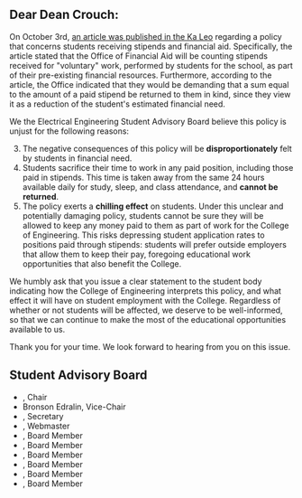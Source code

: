 ## Dear Dean Crouch:


On October 3rd, [an article was published in the Ka Leo](http://www.kaleo.org/news/students-lose-stipends-to-financial-aid/article_d2127484-49bb-11e4-806c-001a4bcf6878.html?mode=print) regarding a policy that concerns students receiving stipends and financial aid.
Specifically, the article stated that the Office of Financial Aid will be counting stipends received for "voluntary" work, performed by students for the school, as part of their pre-existing financial resources. Furthermore, according to the article, the Office indicated that they would be demanding that a sum equal to the amount of a paid stipend be returned to them in kind, since they view it as a reduction of the student's estimated financial need.

We the Electrical Engineering Student Advisory Board believe this policy is unjust for the following reasons:

3. The negative consequences of this policy will be **disproportionately** felt by students in financial need.
1. Students sacrifice their time to work in any paid position, including those paid in stipends. This time is taken away from the same 24 hours available daily for study, sleep, and class attendance, and **cannot be returned**.
2. The policy exerts a **chilling effect** on students. Under this unclear and potentially damaging policy, students cannot be sure they will be allowed to keep any money paid to them as part of work for the College of Engineering. This risks depressing student application rates to positions paid through stipends: students will prefer outside employers that allow them to keep their pay, foregoing educational work opportunities that also benefit the College. 

We humbly ask that you issue a clear statement to the student body indicating how the College of Engineering interprets this policy, and what effect it will have on student employment with the College. Regardless of whether or not students will be affected, we deserve to be well-informed, so that we can continue to make the most of the educational opportunities available to us.

Thank you for your time. We look forward to hearing from you on this issue.


## Student Advisory Board

- , Chair
- Bronson Edralin, Vice-Chair
- , Secretary
- , Webmaster
- , Board Member
- , Board Member
- , Board Member
- , Board Member
- , Board Member
- , Board Member
